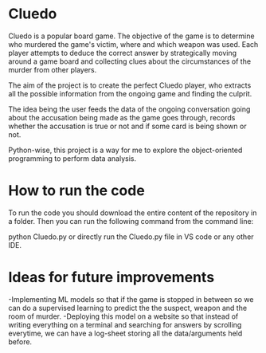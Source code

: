 # Cluedo
Cluedo is a popular board game.
The objective of the game is to determine who murdered the game's victim, where and
which weapon was used. Each player attempts to deduce the correct answer by
strategically moving around a game board and collecting clues about the
circumstances of the murder from other players.

The aim of the project is to create the perfect Cluedo player, who extracts all
the possible information from the ongoing game and finding the culprit.

The idea being the user feeds the data of the ongoing conversation going about the 
accusation being made as the game goes through, records whether the accusation is true 
or not and if some card is being shown or not.

Python-wise, this project is a way for me to explore the object-oriented
programming to perform data analysis.

# How to run the code
To run the code you should download the entire content of the repository in a folder. Then you can run the following command from the command line:

python Cluedo.py
or
directly run the Cluedo.py file in VS code or any other IDE.

# Ideas for future improvements
-Implementing ML models so that if the game is stopped in between so we can do a supervised learning to predict the
 the suspect, weapon and the room of murder.
-Deploying this model on a website so that instead of writing everything on a terminal and searching for answers by scrolling everytime, we can have a log-sheet storing all the data/arguments held before.

